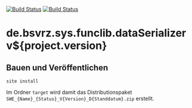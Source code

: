 [![Build Status](https://travis-ci.org/datenverteiler/de.bsvrz.sys.funclib.dataSerializer.svg?branch=master)](https://travis-ci.org/datenverteiler/de.bsvrz.sys.funclib.dataSerializer)
[![Build Status](https://api.bintray.com/packages/datenverteiler/maven/de.bsvrz.sys.funclib.dataSerializer/images/download.svg)](https://bintray.com/datenverteiler/maven/de.bsvrz.sys.funclib.dataSerializer)

de.bsvrz.sys.funclib.dataSerializer v${project.version}
==========================================


Bauen und Veröffentlichen
-------------------------

    site install

Im Ordner `target` wird damit das Distributionspaket
`SWE_{Name}_{Status}_V{Version}_D{Standdatum}.zip` erstellt.
